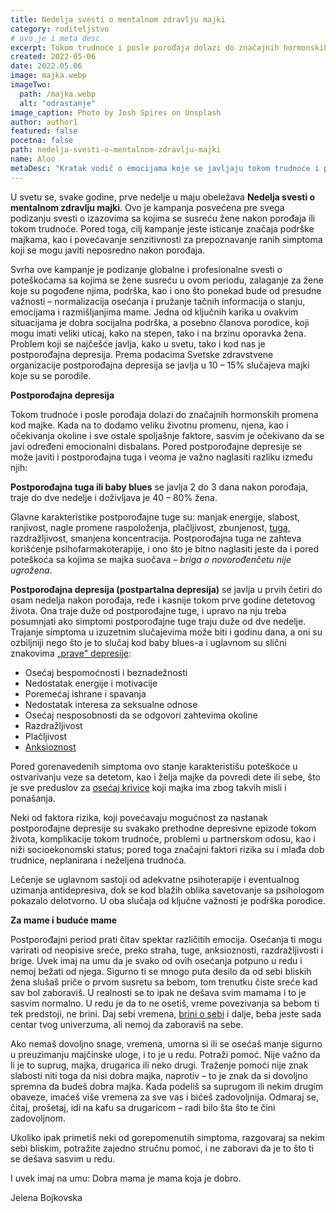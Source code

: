 ```yaml
---
title: Nedelja svesti o mentalnom zdravlju majki
category: roditeljstvo
# ovo je i meta desc
excerpt: Tokom trudnoće i posle porođaja dolazi do značajnih hormonskih promena kod majke.
created: 2022-05-06
date: 2022.05.06
image: majka.webp
imageTwo:
  path: /majka.webp
  alt: "odrastanje"
image_caption: Photo by Josh Spires on Unsplash
author: author1
featured: false
pocetna: false
path: nedelja-svesti-o-mentalnom-zdravlju-majki
name: Aloo
metaDesc: "Kratak vodič o emocijama koje se javljaju tokom trudnoće i posle porođaja kada dolazi do značajnih hormonskih promena kod majke."
---
```


U svetu se, svake godine, prve nedelje u maju obeležava **Nedelja svesti o mentalnom zdravlju majki**. Ovo je kampanja posvećena pre svega podizanju svesti o izazovima sa kojima se susreću žene nakon porođaja ili tokom trudnoće. Pored toga, cilj kampanje jeste isticanje značaja podrške majkama, kao i povećavanje senzitivnosti za prepoznavanje ranih simptoma koji se mogu javiti neposredno nakon porođaja.

Svrha ove kampanje je podizanje globalne i profesionalne svesti o poteškoćama sa kojima se žene susreću u ovom periodu, zalaganje za žene koje su pogođene njima, podrška, kao i ono što ponekad bude od presudne važnosti – normalizacija osećanja i pružanje tačnih informacija o stanju, emocijama i razmišljanjima mame. Jedna od ključnih karika u ovakvim situacijama je dobra socijalna podrška, a posebno članova porodice, koji mogu imati veliki uticaj, kako na stepen, tako i na brzinu oporavka žena. Problem koji se najčešće javlja, kako u svetu, tako i kod nas je postporođajna depresija. Prema podacima Svetske zdravstvene organizacije postporođajna depresija se javlja u 10 – 15% slučajeva majki koje su se porodile.

**Postporođajna depresija**

Tokom trudnoće i posle porođaja dolazi do značajnih hormonskih promena kod majke. Kada na to dodamo veliku životnu promenu, njena, kao i očekivanja okoline i sve ostale spoljašnje faktore, sasvim je očekivano da se javi određeni emocionalni disbalans. Pored postporođajne depresije se može javiti i postporođajna tuga i veoma je važno naglasiti razliku između njih:

**Postporođajna tuga ili baby blues** se javlja 2 do 3 dana nakon porođaja, traje do dve nedelje i doživljava je 40 – 80% žena.

Glavne karakteristike postporođajne tuge su: manjak energije, slabost, ranjivost, nagle promene raspoloženja, plačljivost, zbunjenost, [tuga](/blog/emocije/uvod-u-osnovne-emocije-tuga/), razdražljivost, smanjena koncentracija. Postporođajna tuga ne zahteva korišćenje psihofarmakoterapije, i ono što je bitno naglasiti jeste da i pored poteškoća sa kojima se majka suočava – _briga o novorođenčetu nije ugrožena_.

**Postporođajna depresija (postpartalna depresija)** se javlja u prvih četiri do osam nedelja nakon porođaja, ređe i kasnije tokom prve godine detetovog života. Ona traje duže od postporođajne tuge, i upravo na nju treba posumnjati ako simptomi postporođajne tuge traju duže od dve nedelje. Trajanje simptoma u izuzetnim slučajevima može biti i godinu dana, a oni su ozbiljniji nego što je to slučaj kod baby blues-a i uglavnom su slični znakovima [„prave&quot; depresije](/blog/depresija/depresivna-anskiozna-stanja-danas-licna-zapazanja/):

- Osećaj bespomoćnosti i beznadežnosti
- Nedostatak energije i motivacije
- Poremećaj ishrane i spavanja
- Nedostatak interesa za seksualne odnose
- Osećaj nesposobnosti da se odgovori zahtevima okoline
- Razdražljivost
- Plačljivost
- [Anksioznost](/blog/anksioznost-i-anksiozni-poremecaji/sta-je-aksioznost/)

Pored gorenavedenih simptoma ovo stanje karakteristišu poteškoće u ostvarivanju veze sa detetom, kao i želja majke da povredi dete ili sebe, što je sve preduslov za [osećaj krivice](/blog/roditeljstvo/izazovi-roditeljstva-da-li-sam-dobar-roditelj/) koji majka ima zbog takvih misli i ponašanja.

Neki od faktora rizika, koji povećavaju mogućnost za nastanak postporođajne depresije su svakako prethodne depresivne epizode tokom života, komplikacije tokom trudnoće, problemi u partnerskom odosu, kao i niži socioekonomski status; pored toga značajni faktori rizika su i mlađa dob trudnice, neplanirana i neželjena trudnoća.

Lečenje se uglavnom sastoji od adekvatne psihoterapije i eventualnog uzimanja antidepresiva, dok se kod blažih oblika savetovanje sa psihologom pokazalo delotvorno. U oba slučaja od ključne važnosti je podrška porodice.

**Za mame i buduće mame**

Postporođajni period prati čitav spektar različitih emocija. Osećanja ti mogu varirati od neopisive sreće, preko straha, tuge, anksioznosti, razdražljivosti i brige. Uvek imaj na umu da je svako od ovih osećanja potpuno u redu i nemoj bežati od njega. Sigurno ti se mnogo puta desilo da od sebi bliskih žena slušaš priče o prvom susretu sa bebom, tom trenutku čiste sreće kad sav bol zaboraviš. U realnosti se to ipak ne dešava svim mamama i to je sasvim normalno. U redu je da to ne osetiš, vreme povezivanja sa bebom ti tek predstoji, ne brini. Daj sebi vremena, [brini o sebi](/blog/briga-o-sebi/sta-zapravo-znaci-briga-o-sebi/) i dalje, beba jeste sada centar tvog univerzuma, ali nemoj da zaboraviš na sebe.

Ako nemaš dovoljno snage, vremena, umorna si ili se osećaš manje sigurno u preuzimanju majčinske uloge, i to je u redu. Potraži pomoć. Nije važno da li je to suprug, majka, drugarica ili neko drugi. Traženje pomoći nije znak slabosti niti toga da nisi dobra majka, naprotiv – to je znak da si dovoljno spremna da budeš dobra majka. Kada podeliš sa suprugom ili nekim drugim obaveze, imaćeš više vremena za sve vas i bićeš zadovoljnija. Odmaraj se, čitaj, prošetaj, idi na kafu sa drugaricom – radi bilo šta što te čini zadovoljnom.

Ukoliko ipak primetiš neki od gorepomenutih simptoma, razgovaraj sa nekim sebi bliskim, potražite zajedno stručnu pomoć, i ne zaboravi da je to što ti se dešava sasvim u redu.

I uvek imaj na umu: Dobra mama je mama koja je dobro.

Jelena Bojkovska
